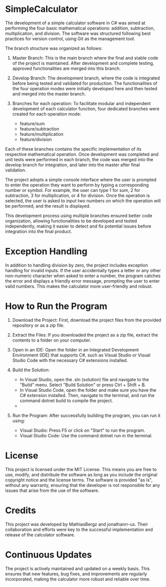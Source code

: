 # SimpleCalculator

The development of a simple calculator software in C# was aimed at performing the four basic mathematical operations: addition, subtraction, multiplication, and division. The software was structured following best practices for version control, using Git as the management tool.

The branch structure was organized as follows:

1. Master Branch: This is the main branch where the final and stable code of the project is maintained. After development and complete testing, approved functionalities are merged into this branch.

2. Develop Branch: The development branch, where the code is integrated before being tested and validated for production. The functionalities of the four operation modes were initially developed here and then tested and merged into the master branch.

3. Branches for each operation: To facilitate modular and independent development of each calculator function, four dedicated branches were created for each operation mode:
   - feature/sum
   - feature/subtraction
   - feature/multiplication
   - feature/division
   
Each of these branches contains the specific implementation of its respective mathematical operation. Once development was completed and unit tests were performed in each branch, the code was merged into the develop branch for integration, and later into the master after final validation.

The project adopts a simple console interface where the user is prompted to enter the operation they want to perform by typing a corresponding number or symbol. For example, the user can type 1 for sum, 2 for subtraction, 3 for multiplication, or 4 for division. Once the operation is selected, the user is asked to input two numbers on which the operation will be performed, and the result is displayed.

This development process using multiple branches ensured better code organization, allowing functionalities to be developed and tested independently, making it easier to detect and fix potential issues before integration into the final product.

# Exception Handling

In addition to handling division by zero, the project includes exception handling for invalid inputs. If the user accidentally types a letter or any other non-numeric character when asked to enter a number, the program catches the error and displays a friendly error message, prompting the user to enter valid numbers. This makes the calculator more user-friendly and robust. 

# How to Run the Program

1. Download the Project: First, download the project files from the provided repository or as a zip file.

2. Extract the Files: If you downloaded the project as a zip file, extract the contents to a folder on your computer.

3. Open in an IDE: Open the folder in an Integrated Development Environment (IDE) that supports C#, such as Visual Studio or Visual Studio Code with the necessary C# extensions installed.

4. Build the Solution:

   - In Visual Studio, open the .sln (solution) file and navigate to the "Build" menu. Select "Build Solution" or press Ctrl + Shift + B.
   - In Visual Studio Code, open the folder and make sure you have the C# extension installed. Then, navigate to the terminal, and run the command dotnet build to compile the project.
   - 
5. Run the Program: After successfully building the program, you can run it using:

   - Visual Studio: Press F5 or click on "Start" to run the program.
   - Visual Studio Code: Use the command dotnet run in the terminal.

# License

This project is licensed under the MIT License. This means you are free to use, modify, and distribute the software as long as you include the original copyright notice and the license terms. The software is provided "as is", without any warranty, ensuring that the developer is not responsible for any issues that arise from the use of the software.

# Credits

This project was developed by MathiasBergz and jonathanrr-ux. Their collaboration and efforts were key to the successful implementation and release of the calculator software.

# Continuous Updates

The project is actively maintained and updated on a weekly basis. This ensures that new features, bug fixes, and improvements are regularly incorporated, making the calculator more robust and reliable over time.
